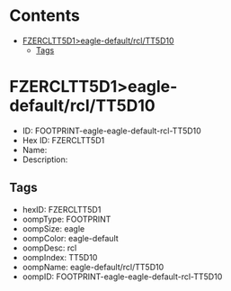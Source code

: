 



Contents
========

* [FZERCLTT5D1>eagle-default/rcl/TT5D10](#fzercltt5d1eagle-defaultrcltt5d10)
	* [Tags](#tags)

# FZERCLTT5D1>eagle-default/rcl/TT5D10

- ID: FOOTPRINT-eagle-eagle-default-rcl-TT5D10
- Hex ID: FZERCLTT5D1
- Name: 
- Description: 

## Tags

- hexID: FZERCLTT5D1
- oompType: FOOTPRINT
- oompSize: eagle
- oompColor: eagle-default
- oompDesc: rcl
- oompIndex: TT5D10
- oompName: eagle-default/rcl/TT5D10
- oompID: FOOTPRINT-eagle-eagle-default-rcl-TT5D10
